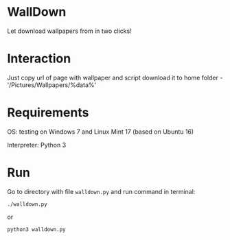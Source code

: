 # WallDown
Let download wallpapers from [](wallhaven.cc) in two clicks!

# Interaction
Just copy url of page with wallpaper and script download it to home folder - '/Pictures/Wallpapers/%data%'

# Requirements
OS: testing on Windows 7 and Linux Mint 17 (based on Ubuntu 16)

Interpreter: Python 3

# Run
Go to directory with file `walldown.py` and run command in terminal:

`./walldown.py`

or

`python3 walldown.py`